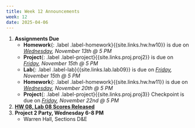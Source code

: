 ```yaml
---
title: Week 12 Announcements
week: 12
date: 2025-04-06
---
```


1. **Assignments Due**
    * **Homework**{: .label .label-homework}{{site.links.hw.hw10}} is due on *<u>Wednesday</u>, November 13th @ 5 PM*
    * **Project**{: .label .label-project}{{site.links.proj.proj2}} is due on *<u>Friday</u>, November 15th @ 5 PM*
    * **Lab**{: .label .label-lab}{{site.links.lab.lab09}} is due on *<u>Friday</u>, November 15th @ 5 PM*
    * **Homework**{: .label .label-homework}{{site.links.hw.hw11}} is due on *<u>Wednesday</u>, November 20th @ 5 PM*
    * **Project**{: .label .label-project}{{site.links.proj.proj3}} Checkpoint is due on *<u>Friday</u>, November 22nd @ 5 PM*
2. [**HW 08, Lab 08 Scores Released**](https://edstem.org/us/courses/64093/discussion/5678115)
3. **Project 2 Party, Wednesday 6-8 PM**
    * Warren Hall, Sections D&E
